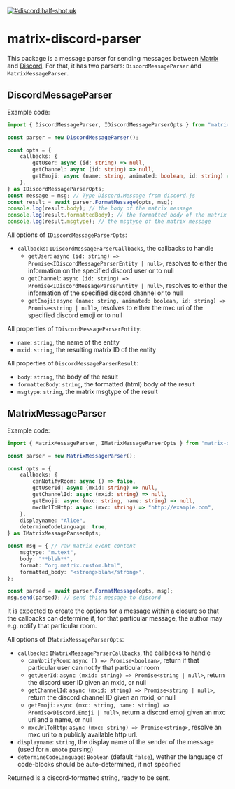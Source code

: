 [![#discord:half-shot.uk](https://img.shields.io/matrix/discord:half-shot.uk.svg?server_fqdn=matrix.half-shot.uk&label=%23discord:half-shot.uk&logo=matrix)](https://matrix.to/#/#discord:half-shot.uk)
# matrix-discord-parser
This package is a message parser for sending messages between [Matrix](https://matrix.org/) and
[Discord](https://discordapp.com/). For that, it has two parsers: `DiscordMessageParser` and
`MatrixMessageParser`.

## DiscordMessageParser
Example code:
```ts
import { DiscordMessageParser, IDiscordMessageParserOpts } from "matrix-discord-parser";

const parser = new DiscordMessageParser();

const opts = {
    callbacks: {
        getUser: async (id: string) => null,
        getChannel: async (id: string) => null,
        getEmoji: async (name: string, animated: boolean, id: string) => null;
    },
} as IDiscordMessageParserOpts;
const message = msg; // Type Discord.Message from discord.js
const result = await parser.FormatMessage(opts, msg);
console.log(result.body); // the body of the matrix message
console.log(result.formattedBody); // the formatted body of the matrix message
console.log(result.msgtype); // the msgtype of the matrix message
```

All options of `IDiscordMessageParserOpts`:
 * `callbacks`: `IDiscordMessageParserCallbacks`, the callbacks to handle
    * `getUser`: `async (id: string) => Promise<IDiscordMessageParserEntity | null>`, resolves to
      either the information on the specified discord user or to null
    * `getChannel`: `async (id: string) => Promise<IDiscordMessageParserEntity | null>`, resolves to
      either the information of the specified discord channel or to null
    * `getEmoji`: `async (name: string, animated: boolean, id: string) => Promise<string | null>`,
      resolves to either the mxc uri of the specified discord emoji or to null

All properties of `IDiscordMessageParserEntity`:
 * `name`: `string`, the name of the entity
 * `mxid`: `string`, the resulting matrix ID of the entity

All properties of `DiscordMessageParserResult`:
 * `body`: `string`, the body of the result
 * `formattedBody`: `string`, the formatted (html) body of the result
 * `msgtype`: `string`, the matrix msgtype of the result

## MatrixMessageParser
Example code:
```ts
import { MatrixMessageParser, IMatrixMessageParserOpts } from "matrix-discord-parser";

const parser = new MatrixMessageParser();

const opts = {
    callbacks: {
        canNotifyRoom: async () => false,
        getUserId: async (mxid: string) => null,
        getChannelId: async (mxid: string) => null,
        getEmoji: async (mxc: string, name: string) => null,
        mxcUrlToHttp: async (mxc: string) => "http://example.com",
    },
    displayname: "Alice",
    determineCodeLanguage: true,
} as IMatrixMessageParserOpts;

const msg = { // raw matrix event content
    msgtype: "m.text",
    body: "**blah**",
    format: "org.matrix.custom.html",
    formatted_body: "<strong>blah</strong>",
};

const parsed = await parser.FormatMessage(opts, msg);
msg.send(parsed); // send this message to discord
```

It is expected to create the options for a message within a closure so that the callbacks can
determine if, for that particular message, the author may e.g. notify that particular room.

All options of `IMatrixMessageParserOpts`:
 * `callbacks`: `IMatrixMessageParserCallbacks`, the callbacks to handle
    * `canNotifyRoom`: `async () => Promise<boolean>`, return if that particular user can notify
      that particular room
    * `getUserId`: `async (mxid: string) => Promise<string | null>`, return the discord user ID
      given an mxid, or null
    * `getChannelId`: `async (mxid: string) => Promise<string | null>`, return the discord channel
      ID given an mxid, or null
    * `getEmoji`: `async (mxc: string, name: string) => Promise<Discord.Emoji | null>`, return a
      discord emoji given an mxc uri and a name, or null
    * `mxcUrlToHttp`: `async (mxc: string) => Promise<string>`, resolve an mxc uri to a publicly
      available http url.
 * `displayname`: `string`, the display name of the sender of the message (used for `m.emote` parsing)
 * `determineCodeLanguage`: `Boolean` (default `false`), wether the language of code-blocks should
   be auto-determined, if not specified

Returned is a discord-formatted string, ready to be sent.
